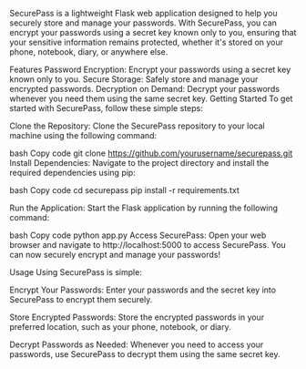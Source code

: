 SecurePass is a lightweight Flask web application designed to help you securely store and manage your passwords. With SecurePass, you can encrypt your passwords using a secret key known only to you, ensuring that your sensitive information remains protected, whether it's stored on your phone, notebook, diary, or anywhere else.

Features
Password Encryption: Encrypt your passwords using a secret key known only to you.
Secure Storage: Safely store and manage your encrypted passwords.
Decryption on Demand: Decrypt your passwords whenever you need them using the same secret key.
Getting Started
To get started with SecurePass, follow these simple steps:

Clone the Repository: Clone the SecurePass repository to your local machine using the following command:

bash
Copy code
git clone https://github.com/yourusername/securepass.git
Install Dependencies: Navigate to the project directory and install the required dependencies using pip:

bash
Copy code
cd securepass
pip install -r requirements.txt

Run the Application: Start the Flask application by running the following command:

bash
Copy code
python app.py
Access SecurePass: Open your web browser and navigate to http://localhost:5000 to access SecurePass. You can now securely encrypt and manage your passwords!

Usage
Using SecurePass is simple:

Encrypt Your Passwords: Enter your passwords and the secret key into SecurePass to encrypt them securely.

Store Encrypted Passwords: Store the encrypted passwords in your preferred location, such as your phone, notebook, or diary.

Decrypt Passwords as Needed: Whenever you need to access your passwords, use SecurePass to decrypt them using the same secret key.
